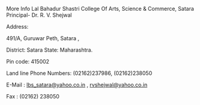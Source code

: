 <html>
<body>

More Info
Lal Bahadur Shastri College Of Arts, Science & Commerce, Satara
Principal- Dr. R. V. Shejwal

Address:

491/A, Guruwar Peth, Satara ,

District: Satara State: Maharashtra.

Pin code: 415002

Land line Phone Numbers:  (02162)237986, (02162)238050

E-Mail : lbs_satara@yahoo.co.in ,  rvshejwal@yahoo.co.in

Fax : (02162) 238050

</html>
</body>

